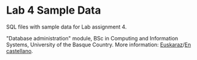 # Lab 4 Sample Data

SQL files with sample data for Lab assignment 4.

"Database administration" module, BSc in Computing and Information Systems, University of the Basque Country. More information: [Euskaraz](https://www.ehu.eus/eu/web/graduak/kudeaketaren-eta-informazio-sistemen-informatikaren-ingeniaritzako-gradua-bizkaia/kreditu-eta-irakasgaiak?p_redirect=consultaAsignatura&p_cod_proceso=egr&p_anyo_acad=20240&p_ciclo=X&p_curso=3&p_cod_asignatura=27706)/[En castellano](https://go.ehu.eus/admbbdd).
